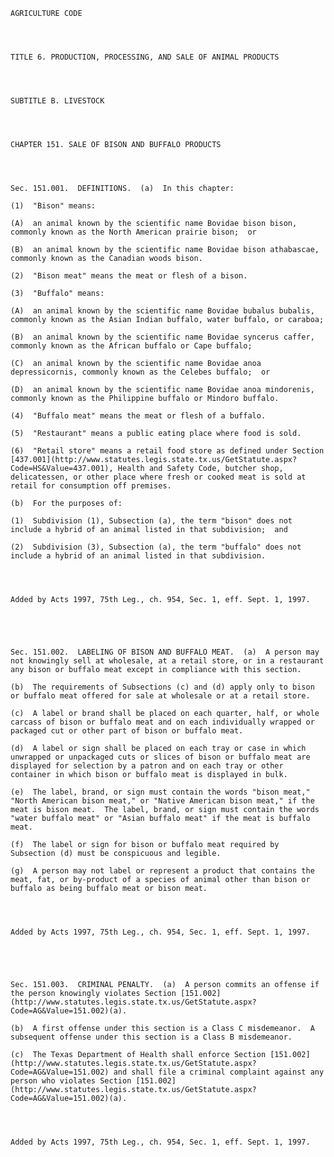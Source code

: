 ﻿
    
    
    	
    					
    
    
    AGRICULTURE CODE
    
      
    
    
    TITLE 6. PRODUCTION, PROCESSING, AND SALE OF ANIMAL PRODUCTS
    
      
    
    
    SUBTITLE B. LIVESTOCK
    
      
    
    
    CHAPTER 151. SALE OF BISON AND BUFFALO PRODUCTS
    
      
    
    
    Sec. 151.001.  DEFINITIONS.  (a)  In this chapter:
    
    (1)  "Bison" means:
    
    (A)  an animal known by the scientific name Bovidae bison bison, commonly known as the North American prairie bison;  or
    
    (B)  an animal known by the scientific name Bovidae bison athabascae, commonly known as the Canadian woods bison.
    
    (2)  "Bison meat" means the meat or flesh of a bison.
    
    (3)  "Buffalo" means:
    
    (A)  an animal known by the scientific name Bovidae bubalus bubalis, commonly known as the Asian Indian buffalo, water buffalo, or caraboa;
    
    (B)  an animal known by the scientific name Bovidae syncerus caffer, commonly known as the African buffalo or Cape buffalo;
    
    (C)  an animal known by the scientific name Bovidae anoa depressicornis, commonly known as the Celebes buffalo;  or
    
    (D)  an animal known by the scientific name Bovidae anoa mindorenis, commonly known as the Philippine buffalo or Mindoro buffalo.
    
    (4)  "Buffalo meat" means the meat or flesh of a buffalo.
    
    (5)  "Restaurant" means a public eating place where food is sold.
    
    (6)  "Retail store" means a retail food store as defined under Section [437.001](http://www.statutes.legis.state.tx.us/GetStatute.aspx?Code=HS&Value=437.001), Health and Safety Code, butcher shop, delicatessen, or other place where fresh or cooked meat is sold at retail for consumption off premises.
    
    (b)  For the purposes of:
    
    (1)  Subdivision (1), Subsection (a), the term "bison" does not include a hybrid of an animal listed in that subdivision;  and
    
    (2)  Subdivision (3), Subsection (a), the term "buffalo" does not include a hybrid of an animal listed in that subdivision.
    
    
    
    
    Added by Acts 1997, 75th Leg., ch. 954, Sec. 1, eff. Sept. 1, 1997.
    
    
    
    
    
    Sec. 151.002.  LABELING OF BISON AND BUFFALO MEAT.  (a)  A person may not knowingly sell at wholesale, at a retail store, or in a restaurant any bison or buffalo meat except in compliance with this section.
    
    (b)  The requirements of Subsections (c) and (d) apply only to bison or buffalo meat offered for sale at wholesale or at a retail store.
    
    (c)  A label or brand shall be placed on each quarter, half, or whole carcass of bison or buffalo meat and on each individually wrapped or packaged cut or other part of bison or buffalo meat.
    
    (d)  A label or sign shall be placed on each tray or case in which unwrapped or unpackaged cuts or slices of bison or buffalo meat are displayed for selection by a patron and on each tray or other container in which bison or buffalo meat is displayed in bulk.
    
    (e)  The label, brand, or sign must contain the words "bison meat," "North American bison meat," or "Native American bison meat," if the meat is bison meat.  The label, brand, or sign must contain the words "water buffalo meat" or "Asian buffalo meat" if the meat is buffalo meat.
    
    (f)  The label or sign for bison or buffalo meat required by Subsection (d) must be conspicuous and legible.
    
    (g)  A person may not label or represent a product that contains the meat, fat, or by-product of a species of animal other than bison or buffalo as being buffalo meat or bison meat.
    
    
    
    
    Added by Acts 1997, 75th Leg., ch. 954, Sec. 1, eff. Sept. 1, 1997.
    
    
    
    
    
    Sec. 151.003.  CRIMINAL PENALTY.  (a)  A person commits an offense if the person knowingly violates Section [151.002](http://www.statutes.legis.state.tx.us/GetStatute.aspx?Code=AG&Value=151.002)(a).
    
    (b)  A first offense under this section is a Class C misdemeanor.  A subsequent offense under this section is a Class B misdemeanor.
    
    (c)  The Texas Department of Health shall enforce Section [151.002](http://www.statutes.legis.state.tx.us/GetStatute.aspx?Code=AG&Value=151.002) and shall file a criminal complaint against any person who violates Section [151.002](http://www.statutes.legis.state.tx.us/GetStatute.aspx?Code=AG&Value=151.002)(a).
    
    
    
    
    Added by Acts 1997, 75th Leg., ch. 954, Sec. 1, eff. Sept. 1, 1997.
    
    
    
    
    				
